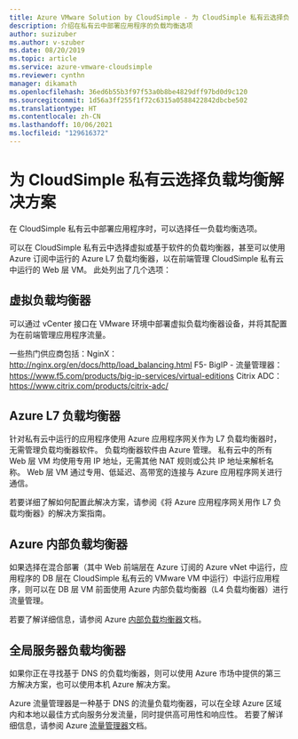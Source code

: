 ```yaml
---
title: Azure VMware Solution by CloudSimple - 为 CloudSimple 私有云选择负载均衡解决方案
description: 介绍在私有云中部署应用程序的负载均衡选项
author: suzizuber
ms.author: v-szuber
ms.date: 08/20/2019
ms.topic: article
ms.service: azure-vmware-cloudsimple
ms.reviewer: cynthn
manager: dikamath
ms.openlocfilehash: 36ed6b55b3f97f53a0b8be4829dff97bd0d9c120
ms.sourcegitcommit: 1d56a3ff255f1f72c6315a0588422842dbcbe502
ms.translationtype: HT
ms.contentlocale: zh-CN
ms.lasthandoff: 10/06/2021
ms.locfileid: "129616372"
---
```

# <a name="choose-a-load-balancing-solution-for-cloudsimple-private-clouds"></a>为 CloudSimple 私有云选择负载均衡解决方案

在 CloudSimple 私有云中部署应用程序时，可以选择任一负载均衡选项。

可以在 CloudSimple 私有云中选择虚拟或基于软件的负载均衡器，甚至可以使用 Azure 订阅中运行的 Azure L7 负载均衡器，以在前端管理 CloudSimple 私有云中运行的 Web 层 VM。 此处列出了几个选项：

## <a name="virtual-load-balancers"></a>虚拟负载均衡器

可以通过 vCenter 接口在 VMware 环境中部署虚拟负载均衡器设备，并将其配置为在前端管理应用程序流量。

一些热门供应商包括：NginX： http://nginx.org/en/docs/http/load_balancing.html F5- BigIP - 流量管理器： https://www.f5.com/products/big-ip-services/virtual-editions Citrix ADC： https://www.citrix.com/products/citrix-adc/

## <a name="azure-l7-load-balancer"></a>Azure L7 负载均衡器

针对私有云中运行的应用程序使用 Azure 应用程序网关作为 L7 负载均衡器时，无需管理负载均衡器软件。 负载均衡器软件由 Azure 管理。 私有云中的所有 Web 层 VM 均使用专用 IP 地址，无需其他 NAT 规则或公共 IP 地址来解析名称。 Web 层 VM 通过专用、低延迟、高带宽的连接与 Azure 应用程序网关进行通信。

若要详细了解如何配置此解决方案，请参阅《将 Azure 应用程序网关用作 L7 负载均衡器》的解决方案指南。

## <a name="azure-internal-load-balancer"></a>Azure 内部负载均衡器

如果选择在混合部署（其中 Web 前端层在 Azure 订阅的 Azure vNet 中运行，应用程序的 DB 层在 CloudSimple 私有云的 VMware VM 中运行）中运行应用程序，则可以在 DB 层 VM 前面使用 Azure 内部负载均衡器（L4 负载均衡器）进行流量管理。

若要了解详细信息，请参阅 Azure [内部负载均衡器](../load-balancer/components.md#frontend-ip-configurations)文档。

## <a name="global-server-load-balancer"></a>全局服务器负载均衡器

如果你正在寻找基于 DNS 的负载均衡器，则可以使用 Azure 市场中提供的第三方解决方案，也可以使用本机 Azure 解决方案。

Azure 流量管理器是一种基于 DNS 的流量负载均衡器，可以在全球 Azure 区域内和本地以最佳方式向服务分发流量，同时提供高可用性和响应性。 若要了解详细信息，请参阅 Azure [流量管理器](../traffic-manager/traffic-manager-configure-geographic-routing-method.md)文档。
